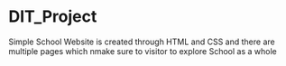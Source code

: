 # DIT_Project
Simple School Website is created through HTML and CSS and there are multiple pages which nmake sure to visitor to explore School as a whole
